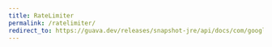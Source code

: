```yaml
---
title: RateLimiter
permalink: /ratelimiter/
redirect_to: https://guava.dev/releases/snapshot-jre/api/docs/com/google/common/util/concurrent/RateLimiter.html
---
```

